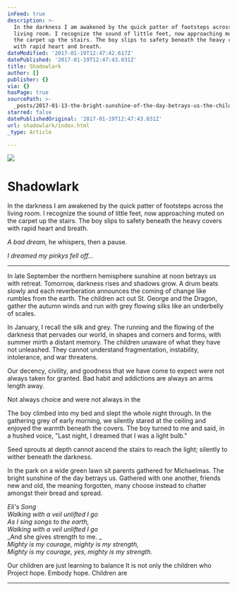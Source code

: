 ```yaml
---
inFeed: true
description: >-
  In the darkness I am awakened by the quick patter of footsteps across the
  living room. I recognize the sound of little feet, now approaching muted on
  the carpet up the stairs. The boy slips to safety beneath the heavy covers
  with rapid heart and breath.
dateModified: '2017-01-19T12:47:42.617Z'
datePublished: '2017-01-19T12:47:43.031Z'
title: Shadowlark
author: []
publisher: {}
via: {}
hasPage: true
sourcePath: >-
  _posts/2017-01-13-the-bright-sunshine-of-the-day-betrays-us-the-children-act.md
starred: false
datePublishedOriginal: '2017-01-19T12:47:43.031Z'
url: shadowlark/index.html
_type: Article

---
```

![](https://the-grid-user-content.s3-us-west-2.amazonaws.com/16b46ffe-07cb-4652-94fa-9fba3d3b5327.jpg)

# Shadowlark

In the darkness I am awakened by the quick patter of footsteps across the living room. I recognize the sound of little feet, now approaching muted on the carpet up the stairs. The boy slips to safety beneath the heavy covers with rapid heart and breath.

_A bad dream,_ he whispers, then a pause.

_I dreamed my pinkys fell off..._

---

In late September the northern hemisphere sunshine at noon betrays us with retreat. Tomorrow, darkness rises and shadows grow. A drum beats slowly and each reverberation announces the coming of change like rumbles from the earth. The children act out St. George and the Dragon, gather the autumn winds and run with grey flowing silks like an underbelly of scales.

In January, I recall the silk and grey. The running and the flowing of the darkness that pervades our world, in shapes and corners and forms, with summer mirth a distant memory. The children unaware of what they have not unleashed. They cannot understand fragmentation, instability, intolerance, and war threatens.

Our decency, civility, and goodness that we have come to expect were not always taken for granted. Bad habit and addictions are always an arms length away.

Not always choice and were not always in the

The boy climbed into my bed and slept the whole night through. In the gathering grey of early morning, we silently stared at the ceiling and enjoyed the warmth beneath the covers. The boy turned to me and said, in a hushed voice, "Last night, I dreamed that I was a light bulb."

Seed sprouts at depth cannot ascend the stairs to reach the light; silently to wither beneath the darkness.

In the park on a wide green lawn sit parents gathered for Michaelmas. The bright sunshine of the day betrays us. Gathered with one another, friends new and old, the meaning forgotten, many choose instead to chatter amongst their bread and spread.

_Eli's Song_  
_Walking with a veil unlifted I go_  
_As I sing songs to the earth,_  
_Walking with a veil unlifted I go_  
_And she gives strength to me. _  
_Mighty is my courage, mighty is my strength,_  
_Mighty is my courage, yes, mighty is my strength._

Our children are just learning to balance It is not only the children who Project hope. Embody hope. Children are

---